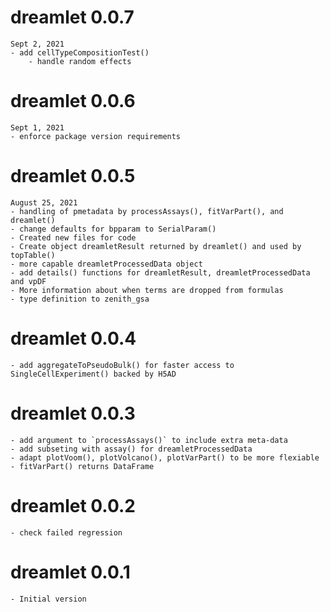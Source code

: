 # dreamlet 0.0.7
	Sept 2, 2021
	- add cellTypeCompositionTest()
		- handle random effects


# dreamlet 0.0.6
	Sept 1, 2021
	- enforce package version requirements


# dreamlet 0.0.5
	August 25, 2021
	- handling of pmetadata by processAssays(), fitVarPart(), and dreamlet()
	- change defaults for bpparam to SerialParam()
	- Created new files for code
	- Create object dreamletResult returned by dreamlet() and used by topTable()
	- more capable dreamletProcessedData object
	- add details() functions for dreamletResult, dreamletProcessedData and vpDF
	- More information about when terms are dropped from formulas
	- type definition to zenith_gsa


# dreamlet 0.0.4
	- add aggregateToPseudoBulk() for faster access to SingleCellExperiment() backed by H5AD
# dreamlet 0.0.3
	- add argument to `processAssays()` to include extra meta-data	
	- add subseting with assay() for dreamletProcessedData
	- adapt plotVoom(), plotVolcano(), plotVarPart() to be more flexiable
	- fitVarPart() returns DataFrame


# dreamlet 0.0.2
	- check failed regression

# dreamlet 0.0.1
	- Initial version